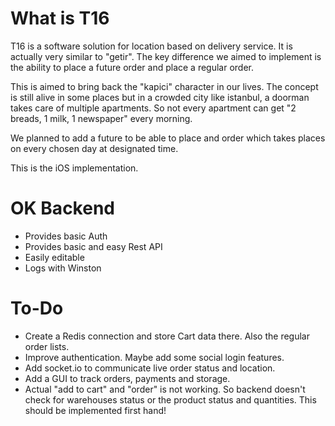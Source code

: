 # What is T16
T16 is a software solution for location based on delivery service. It is actually very similar to "getir". The key difference we aimed to implement is the ability to place a future order and place a regular order.

This is aimed to bring back the "kapici" character in our lives. The concept is still alive in some places but in a crowded city like istanbul, a doorman takes care of multiple apartments. So not every apartment can get "2 breads, 1 milk, 1 newspaper" every morning. 

We planned to add a future to be able to place and order which takes places on every chosen day at designated time.

This is the iOS implementation.

# OK Backend
- Provides basic Auth
- Provides basic and easy Rest API
- Easily editable
- Logs with Winston

# To-Do
- Create a Redis connection and store Cart data there. Also the regular order lists.
- Improve authentication. Maybe add some social login features.
- Add socket.io to communicate live order status and location.
- Add a GUI to track orders, payments and storage.
- Actual "add to cart" and "order" is not working. So backend doesn't check for warehouses status or the product status and quantities. This should be implemented first hand!